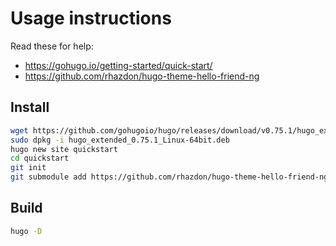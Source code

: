# Usage instructions
Read these for help:
- https://gohugo.io/getting-started/quick-start/
- https://github.com/rhazdon/hugo-theme-hello-friend-ng


## Install
```bash
wget https://github.com/gohugoio/hugo/releases/download/v0.75.1/hugo_extended_0.75.1_Linux-64bit.deb
sudo dpkg -i hugo_extended_0.75.1_Linux-64bit.deb
hugo new site quickstart
cd quickstart
git init
git submodule add https://github.com/rhazdon/hugo-theme-hello-friend-ng.git themes/hello-friend-ng
```

## Build
```bash
hugo -D
```